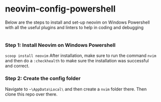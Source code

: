 # neovim-config-powershell
Below are the steps to install and set-up neovim on Windows Powershell with all the useful plugins and linters to help in coding and debugging
<br>
<br>

### Step 1: Install Neovim on Windows Powershell
```scoop install neovim```
After installation, make sure to run the command `nvim` and then do a `:checkhealth` to make sure the installation was successful and correct.


### Step 2: Create the config folder 
Navigate to `~\AppData\Local\` and then create a `nvim` folder there. Then clone this repo over there.
